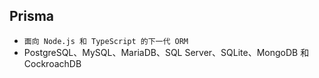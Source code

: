 ## Prisma
* `面向 Node.js 和 TypeScript 的下一代 ORM `
* PostgreSQL、MySQL、MariaDB、SQL Server、SQLite、MongoDB 和 CockroachDB



